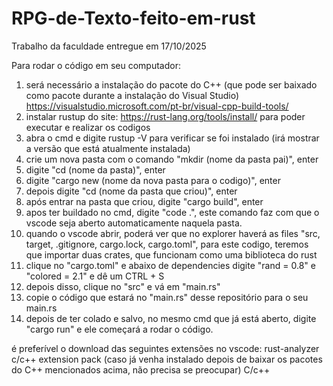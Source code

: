 # RPG-de-Texto-feito-em-rust
Trabalho da faculdade entregue em 17/10/2025

Para rodar o código em seu computador:
1. será necessário a instalação do pacote do C++ (que pode ser baixado como pacote durante a instalação do Visual Studio) https://visualstudio.microsoft.com/pt-br/visual-cpp-build-tools/
2. instalar rustup do site: https://rust-lang.org/tools/install/  para poder executar e realizar os codigos
3. abra o cmd e digite rustup -V para verificar se foi instalado (irá mostrar a versão que está atualmente instalada)
4. crie um nova pasta com o comando "mkdir (nome da pasta pai)", enter
5. digite "cd (nome da pasta)", enter
6. digite "cargo new (nome da nova pasta para o codigo)", enter
7. depois digite "cd (nome da pasta que criou)", enter
8. após entrar na pasta que criou, digite "cargo build", enter
9. apos ter buildado no cmd, digite "code .", este comando faz com que o vscode seja aberto automaticamente naquela pasta.
10. quando o vscode abrir, poderá ver que no explorer haverá as files "src, target, .gitignore, cargo.lock, cargo.toml", para este codigo, teremos que importar duas crates, que funcionam como uma biblioteca do rust
11. clique no "cargo.toml" e abaixo de dependencies digite "rand = 0.8" e "colored = 2.1" e dê um CTRL + S
12. depois disso, clique no "src" e vá em "main.rs"
13. copie o código que estará no "main.rs" desse repositório para o seu main.rs
14. depois de ter colado e salvo, no mesmo cmd que já está aberto, digite "cargo run" e ele começará a rodar o código.


é preferível o download das seguintes extensões no vscode:
rust-analyzer
c/c++ extension pack (caso já venha instalado depois de baixar os pacotes do C++ mencionados acima, não precisa se preocupar)
C/c++

